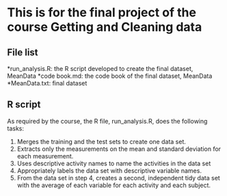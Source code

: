 # This is for the final project of the course Getting and Cleaning data


## File list
*run_analysis.R: the R script developed to create the final dataset, MeanData
*code book.md: the code book of the final dataset, MeanData
*MeanData.txt: final dataset

## R script
As required by the course, the R file, run_analysis.R, does the following tasks:

1. Merges the training and the test sets to create one data set.
2. Extracts only the measurements on the mean and standard deviation for each measurement.
3. Uses descriptive activity names to name the activities in the data set
4. Appropriately labels the data set with descriptive variable names.
5. From the data set in step 4, creates a second, independent tidy data set with the average of each variable for each activity and each subject.